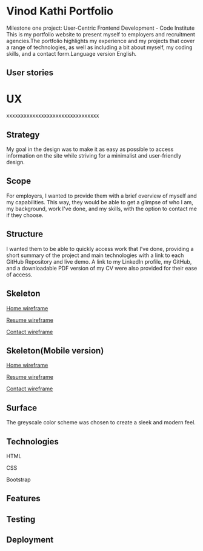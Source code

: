 # Vinod Kathi Portfolio
Milestone one project: User-Centric Frontend Development - Code Institute
This is my portfolio website to present myself to employers and recruitment agencies.The portfolio highlights my experience and my projects that cover a range of technologies, as well as including a bit about myself, my coding skills, and a contact form.Language version English.

## User stories

#   UX
xxxxxxxxxxxxxxxxxxxxxxxxxxxxxxxx

##  Strategy
My goal in the design was to make it as easy as possible to access information on the site while striving for a minimalist and user-friendly design.
##  Scope
For employers, I wanted to provide them with a brief overview of myself and my capabilities. This way, they would be able to get a glimpse of who I am, my background, work I've done, and my skills, with the option to contact me if they choose.
##  Structure
I wanted them to be able to quickly access work that I've done, providing a short summary of the project and main technologies with a link to each GitHub Repository and live demo. A link to my LinkedIn profile, my GitHub, and a downloadable PDF version of my CV were also provided for their ease of access.
 
##  Skeleton
[Home wireframe](https://dbd37f7c-3232-4c3f-be04-d01a9e7b6fe3.ws-eu01.gitpod.io/files/download/?id=e5af8b3f-bdd6-489f-af8d-48eb85043888)

[Resume wireframe](https://dbd37f7c-3232-4c3f-be04-d01a9e7b6fe3.ws-eu01.gitpod.io/files/download/?id=aaae7ed9-d8c8-4af5-9c78-8f4d19d0431d)

[Contact wireframe](https://dbd37f7c-3232-4c3f-be04-d01a9e7b6fe3.ws-eu01.gitpod.io/files/download/?id=5ac7e55a-67c5-4774-a27e-867053a5ceed)

##  Skeleton(Mobile version)
[Home wireframe](https://dbd37f7c-3232-4c3f-be04-d01a9e7b6fe3.ws-eu01.gitpod.io/files/download/?id=e2f6c59d-101a-4818-ba29-febfc18f4f05https://dbd37f7c-3232-4c3f-be04-d01a9e7b6fe3.ws-eu01.gitpod.io/files/download/?id=e2f6c59d-101a-4818-ba29-febfc18f4f05)

[Resume wireframe](https://dbd37f7c-3232-4c3f-be04-d01a9e7b6fe3.ws-eu01.gitpod.io/files/download/?id=f29b13c9-b60d-4bae-b1ed-43208545bf08)

[Contact wireframe](https://dbd37f7c-3232-4c3f-be04-d01a9e7b6fe3.ws-eu01.gitpod.io/files/download/?id=e8e7eae6-b516-4062-b5de-2990f53b8cfc)

##  Surface
The greyscale color scheme was chosen to create a sleek and modern feel.
##  Technologies
HTML

CSS

Bootstrap

## Features

## Testing

##  Deployment

##  
